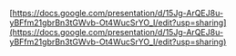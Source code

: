 [https://docs.google.com/presentation/d/15Jg-ArQEJ8u-yBFfm21gbrBn3tGWvb-Ot4WucSrYO_I/edit?usp=sharing](https://docs.google.com/presentation/d/15Jg-ArQEJ8u-yBFfm21gbrBn3tGWvb-Ot4WucSrYO_I/edit?usp=sharing)
